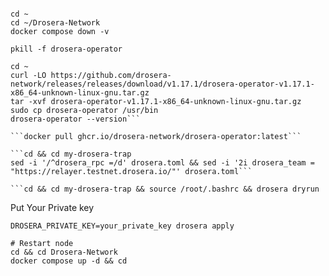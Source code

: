 ```

cd ~
cd ~/Drosera-Network
docker compose down -v
```
```
pkill -f drosera-operator
```
```
cd ~
curl -LO https://github.com/drosera-network/releases/releases/download/v1.17.1/drosera-operator-v1.17.1-x86_64-unknown-linux-gnu.tar.gz
tar -xvf drosera-operator-v1.17.1-x86_64-unknown-linux-gnu.tar.gz
sudo cp drosera-operator /usr/bin
drosera-operator --version```

```docker pull ghcr.io/drosera-network/drosera-operator:latest```

```cd && cd my-drosera-trap
sed -i '/^drosera_rpc =/d' drosera.toml && sed -i '2i drosera_team = "https://relayer.testnet.drosera.io/"' drosera.toml```

```cd && cd my-drosera-trap && source /root/.bashrc && drosera dryrun

```

Put Your Private key 

```
DROSERA_PRIVATE_KEY=your_private_key drosera apply
```

```
# Restart node
cd && cd Drosera-Network
docker compose up -d && cd

```
